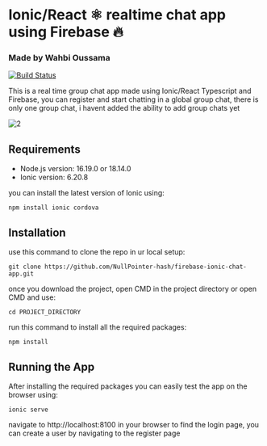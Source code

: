 # Ionic/React ⚛ realtime chat app using Firebase 🔥
### Made by Wahbi Oussama

[![Build Status](https://travis-ci.org/joemccann/dillinger.svg?branch=master)](https://travis-ci.org/joemccann/dillinger)

This is a real time group chat app made using Ionic/React Typescript and Firebase, you can register and start chatting in a global group chat, there is only one group chat, i havent added the ability to add group chats yet <br />

![2](https://user-images.githubusercontent.com/71095227/219805229-b4a21510-85e3-4070-9f0b-0543f9197b9c.PNG)


## Requirements

- Node.js version: 16.19.0 or 18.14.0
- Ionic version: 6.20.8

you can install the latest version of Ionic using: 
```
npm install ionic cordova
```

## Installation

use this command to clone the repo in ur local setup:
```
git clone https://github.com/NullPointer-hash/firebase-ionic-chat-app.git
```
once you download the project, open CMD in the project directory or open CMD and use:
```
cd PROJECT_DIRECTORY
```
run this command to install all the required packages:
```
npm install
```
## Running the App
After installing the required packages you can easily test the app on the browser using: 
```
ionic serve
```
navigate to http://localhost:8100 in your browser to find the login page, you can create a user by navigating to the register page
